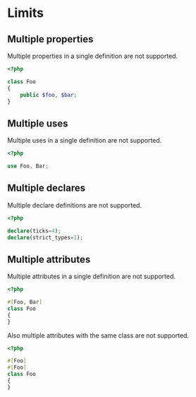 
# Limits

## Multiple properties

Multiple properties in a single definition are not supported.

```php
<?php

class Foo
{
    public $foo, $bar;
}
```

## Multiple uses

Multiple uses in a single definition are not supported.

```php
<?php

use Foo, Bar;
```

## Multiple declares

Multiple declare definitions are not supported.

```php
<?php

declare(ticks=4);
declare(strict_types=1);
```

## Multiple attributes

Multiple attributes in a single definition are not supported.

```php
<?php

#[Foo, Bar]
class Foo
{
}
```

Also multiple attributes with the same class are not supported.

```php
<?php

#[Foo]
#[Foo]
class Foo
{
}
```
